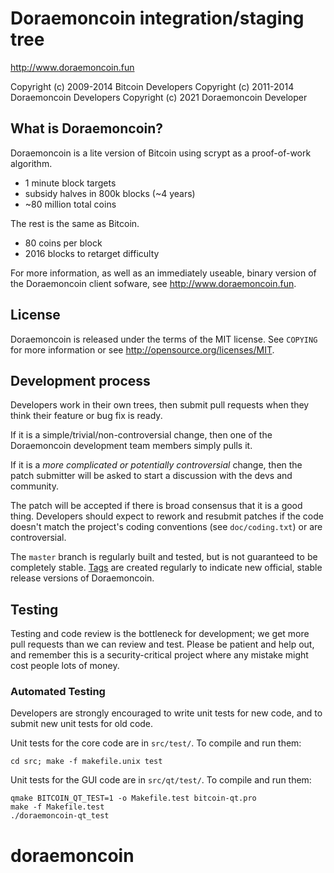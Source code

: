 Doraemoncoin integration/staging tree
================================

http://www.doraemoncoin.fun

Copyright (c) 2009-2014 Bitcoin Developers
Copyright (c) 2011-2014 Doraemoncoin Developers
Copyright (c) 2021 Doraemoncoin Developer

What is Doraemoncoin?
----------------

Doraemoncoin is a lite version of Bitcoin using scrypt as a proof-of-work algorithm.
 - 1 minute block targets
 - subsidy halves in 800k blocks (~4 years)
 - ~80 million total coins

The rest is the same as Bitcoin.
 - 80 coins per block
 - 2016 blocks to retarget difficulty

For more information, as well as an immediately useable, binary version of
the Doraemoncoin client sofware, see http://www.doraemoncoin.fun.

License
-------

Doraemoncoin is released under the terms of the MIT license. See `COPYING` for more
information or see http://opensource.org/licenses/MIT.

Development process
-------------------

Developers work in their own trees, then submit pull requests when they think
their feature or bug fix is ready.

If it is a simple/trivial/non-controversial change, then one of the Doraemoncoin
development team members simply pulls it.

If it is a *more complicated or potentially controversial* change, then the patch
submitter will be asked to start a discussion with the devs and community.

The patch will be accepted if there is broad consensus that it is a good thing.
Developers should expect to rework and resubmit patches if the code doesn't
match the project's coding conventions (see `doc/coding.txt`) or are
controversial.

The `master` branch is regularly built and tested, but is not guaranteed to be
completely stable. [Tags](https://github.com/doraemoncoin-project/doraemoncoin/tags) are created
regularly to indicate new official, stable release versions of Doraemoncoin.

Testing
-------

Testing and code review is the bottleneck for development; we get more pull
requests than we can review and test. Please be patient and help out, and
remember this is a security-critical project where any mistake might cost people
lots of money.

### Automated Testing

Developers are strongly encouraged to write unit tests for new code, and to
submit new unit tests for old code.

Unit tests for the core code are in `src/test/`. To compile and run them:

    cd src; make -f makefile.unix test

Unit tests for the GUI code are in `src/qt/test/`. To compile and run them:

    qmake BITCOIN_QT_TEST=1 -o Makefile.test bitcoin-qt.pro
    make -f Makefile.test
    ./doraemoncoin-qt_test

# doraemoncoin
